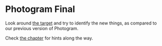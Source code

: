 # Photogram Final

Look around [the target](http://photogram-final.matchthetarget.com/) and try to identify the new things, as compared to our previous version of Photogram.

Check [the chapter](https://chapters.firstdraft.com/chapters/837) for hints along the way.

